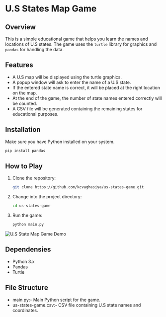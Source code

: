 # U.S States Map Game

## Overview

This is a simple educational game that helps you learn the names and locations of U.S states. The game uses the `turtle` library for graphics and `pandas` for handling the data.

## Features

- A U.S map will be displayed using the turtle graphics.
- A popup window will ask to enter the name of a U.S state.
- If the entered state name is correct, it will be placed at the right location on the map.
- At the end of the game, the number of state names entered correctly will be counted.
- A CSV file will be generated containing the remaining states for educational purposes.

## Installation

Make sure you have Python installed on your system.
  ```bash
  pip install pandas
```
## How to Play

1. Clone the repository:

   ```bash
   git clone https://github.com/kcvaghasiya/us-states-game.git

2. Change into the project directory:
   
   ```bash
   cd us-states-game
   
3. Run the game:

   ```bash
   python main.py

![U.S State Map Game Demo](us-states-game.png)

## Dependensies

- Python 3.x
- Pandas
- Turtle

## File Structure

- main.py:- Main Python script for the game.
- us-states-game.csv:- CSV file containing U.S state names and coordinates.
